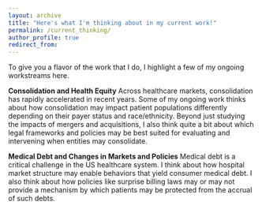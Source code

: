 ```yaml
---
layout: archive
title: "Here's what I'm thinking about in my current work!"
permalink: /current_thinking/
author_profile: true
redirect_from:
---
```


To give you a flavor of the work that I do, I highlight a few of my ongoing workstreams here. 

**Consolidation and Health Equity**
Across healthcare markets, consolidation has rapidly accelerated in recent years. Some of my ongoing work thinks about how consolidation may impact patient populations differently depending on their payer status and race/ethnicity. Beyond just studying the impacts of mergers and acquisitions, I also think quite a bit about which legal frameworks and policies may be best suited for evaluating and intervening when entities may consolidate.

**Medical Debt and Changes in Markets and Policies**
Medical debt is a critical challenge in the US healthcare system. I think about how hospital market structure may enable behaviors that yield consumer medical debt. I also think about how policies like surprise billing laws may or may not provide a mechanism by which patients may be protected from the accrual of such debts.